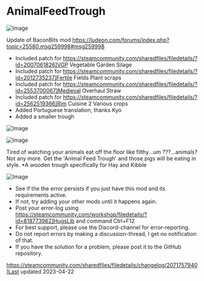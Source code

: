 # AnimalFeedTrough

![Image](https://i.imgur.com/buuPQel.png)

Update of BaconBits mod
https://ludeon.com/forums/index.php?topic=25580.msg259998#msg259998
	
- Included patch for https://steamcommunity.com/sharedfiles/filedetails/?id=2007061826]VGP Vegetable Garden Silage
- Included patch for https://steamcommunity.com/sharedfiles/filedetails/?id=2012735237]Fertile Fields Plant scraps
- Included patch for https://steamcommunity.com/sharedfiles/filedetails/?id=2553700067]Medieval Overhaul Straw
- Included patch for https://steamcommunity.com/sharedfiles/filedetails/?id=2562519366]Rim Cuisine 2 Various crops
- Added Portuguese translation, thanks Kyo
- Added a smaller trough

![Image](https://i.imgur.com/pufA0kM.png)

	
![Image](https://i.imgur.com/Z4GOv8H.png)


Tired of watching your animals eat off the floor like filthy...um ???...animals?
Not any more. Get the 'Animal Feed Trough' and those pigs will be eating in style.
*A wooden trough specifically for Hay and Kibble


![Image](https://i.imgur.com/PwoNOj4.png)



-  See if the the error persists if you just have this mod and its requirements active.
-  If not, try adding your other mods until it happens again.
-  Post your error-log using https://steamcommunity.com/workshop/filedetails/?id=818773962]HugsLib and command Ctrl+F12
-  For best support, please use the Discord-channel for error-reporting.
-  Do not report errors by making a discussion-thread, I get no notification of that.
-  If you have the solution for a problem, please post it to the GitHub repository.




https://steamcommunity.com/sharedfiles/filedetails/changelog/2071757940]Last updated 2023-04-22

